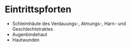 # Eintrittspforten
+ Schleimhäute des Verdauungs-, Atmungs-, Harn- und Geschlechtstraktes
+ Augenbindehaut
+ Hautwunden